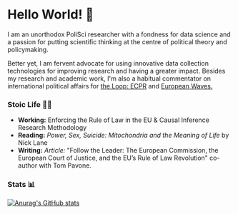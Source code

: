 # Hello World! 👋
I am an unorthodox PoliSci researcher with a fondness for data science and a passion for putting scientific thinking at the centre of political theory and policymaking. 

Better yet, I am  fervent advocate for using innovative data collection technologies for improving research and having a greater impact. Besides my research and academic work, I'm also a habitual commentator on international political affairs for [the Loop: ECPR](https://theloop.ecpr.eu/) and [European Waves.](https://www.europeanwaves.com/)

### Stoic Life 👨‍🎓
+ **Working:** Enforcing the Rule of Law in the EU & Causal Inference Research Methodology
+ **Reading:** *Power, Sex, Suicide: Mitochondria and the Meaning of Life* by Nick Lane
+ **Writing:** *Article:* "Follow the Leader: The European Commission, the European Court of Justice, and the EU’s Rule of Law Revolution" co-author with Tom Pavone.
### Stats 📊

[![Anurag's GitHub stats](https://github-readme-stats.vercel.app/api?username=mauriciomm7&theme=tokyonight)](https://github.com/mauriciomm7/github-readme-stats)
